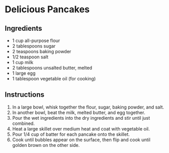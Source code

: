 # Delicious Pancakes

## Ingredients

- 1 cup all-purpose flour
- 2 tablespoons sugar
- 2 teaspoons baking powder
- 1/2 teaspoon salt
- 1 cup milk
- 2 tablespoons unsalted butter, melted
- 1 large egg
- 1 tablespoon vegetable oil (for cooking)

## Instructions

1. In a large bowl, whisk together the flour, sugar, baking powder, and salt.
2. In another bowl, beat the milk, melted butter, and egg together.
3. Pour the wet ingredients into the dry ingredients and stir until just combined.
4. Heat a large skillet over medium heat and coat with vegetable oil.
5. Pour 1/4 cup of batter for each pancake onto the skillet.
6. Cook until bubbles appear on the surface, then flip and cook until golden brown on the other side.
